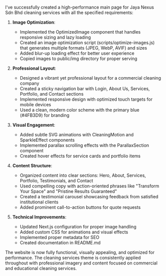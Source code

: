 I've successfully created a high-performance main page for Jaya Nexus Sdn Bhd cleaning services with all the specified requirements:

1. **Image Optimization**: 
   - Implemented the OptimizedImage component that handles responsive sizing and lazy loading
   - Created an image optimization script (scripts/optimize-images.js) that generates multiple formats (JPEG, WebP, AVIF) and sizes
   - Added blur-up loading effect for better user experience
   - Copied images to public/img directory for proper serving

2. **Professional Layout**:
   - Designed a vibrant yet professional layout for a commercial cleaning company
   - Created a sticky navigation bar with Login, About Us, Services, Portfolio, and Contact sections
   - Implemented responsive design with optimized touch targets for mobile devices
   - Used a clean, modern color scheme with the primary blue (#4FB3D9) for branding

3. **Visual Engagement**:
   - Added subtle SVG animations with CleaningMotion and SparkleEffect components
   - Implemented parallax scrolling effects with the ParallaxSection component
   - Created hover effects for service cards and portfolio items

4. **Content Structure**:
   - Organized content into clear sections: Hero, About, Services, Portfolio, Testimonials, and Contact
   - Used compelling copy with action-oriented phrases like "Transform Your Space" and "Pristine Results Guaranteed"
   - Created a testimonial carousel showcasing feedback from satisfied institutional clients
   - Added prominent call-to-action buttons for quote requests

5. **Technical Improvements**:
   - Updated Next.js configuration for proper image handling
   - Added custom CSS for animations and visual effects
   - Implemented proper metadata for SEO
   - Created documentation in README.md

The website is now fully functional, visually appealing, and optimized for performance. The cleaning services theme is consistently applied throughout with professional imagery and content focused on commercial and educational cleaning services.